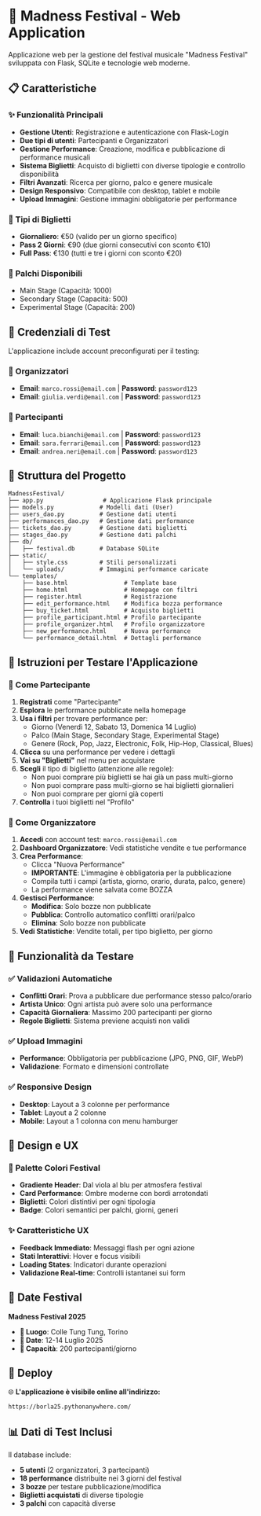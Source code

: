 # 🎵 Madness Festival - Web Application

Applicazione web per la gestione del festival musicale "Madness Festival" sviluppata con Flask, SQLite e tecnologie web moderne.

## 📋 Caratteristiche

### ✨ Funzionalità Principali

- **Gestione Utenti**: Registrazione e autenticazione con Flask-Login
- **Due tipi di utenti**: Partecipanti e Organizzatori
- **Gestione Performance**: Creazione, modifica e pubblicazione di performance musicali
- **Sistema Biglietti**: Acquisto di biglietti con diverse tipologie e controllo disponibilità
- **Filtri Avanzati**: Ricerca per giorno, palco e genere musicale
- **Design Responsivo**: Compatibile con desktop, tablet e mobile
- **Upload Immagini**: Gestione immagini obbligatorie per performance

### 🎫 Tipi di Biglietti

- **Giornaliero**: €50 (valido per un giorno specifico)
- **Pass 2 Giorni**: €90 (due giorni consecutivi con sconto €10)
- **Full Pass**: €130 (tutti e tre i giorni con sconto €20)

### 🎤 Palchi Disponibili

- Main Stage (Capacità: 1000)
- Secondary Stage (Capacità: 500)
- Experimental Stage (Capacità: 200)

## 👥 Credenziali di Test

L'applicazione include account preconfigurati per il testing:

### 🎼 Organizzatori

- **Email**: `marco.rossi@email.com` | **Password**: `password123`
- **Email**: `giulia.verdi@email.com` | **Password**: `password123`

### 🎫 Partecipanti  

- **Email**: `luca.bianchi@email.com` | **Password**: `password123`
- **Email**: `sara.ferrari@email.com` | **Password**: `password123`
- **Email**: `andrea.neri@email.com` | **Password**: `password123`

## 📁 Struttura del Progetto

```
MadnessFestival/
├── app.py                 # Applicazione Flask principale
├── models.py             # Modelli dati (User)
├── users_dao.py          # Gestione dati utenti
├── performances_dao.py   # Gestione dati performance  
├── tickets_dao.py        # Gestione dati biglietti
├── stages_dao.py         # Gestione dati palchi
├── db/
│   ├── festival.db       # Database SQLite
├── static/
│   ├── style.css         # Stili personalizzati
│   └── uploads/          # Immagini performance caricate
└── templates/
    ├── base.html                # Template base
    ├── home.html                # Homepage con filtri
    ├── register.html            # Registrazione
    ├── edit_performance.html    # Modifica bozza performance
    ├── buy_ticket.html          # Acquisto biglietti
    ├── profile_participant.html # Profilo partecipante
    ├── profile_organizer.html   # Profilo organizzatore
    ├── new_performance.html     # Nuova performance
    └── performance_detail.html  # Dettagli performance
```

## 🎯 Istruzioni per Testare l'Applicazione

### 🎫 Come Partecipante

1. **Registrati** come "Partecipante"
2. **Esplora** le performance pubblicate nella homepage
3. **Usa i filtri** per trovare performance per:
   - Giorno (Venerdì 12, Sabato 13, Domenica 14 Luglio)
   - Palco (Main Stage, Secondary Stage, Experimental Stage)
   - Genere (Rock, Pop, Jazz, Electronic, Folk, Hip-Hop, Classical, Blues)
4. **Clicca** su una performance per vedere i dettagli
5. **Vai su "Biglietti"** nel menu per acquistare
6. **Scegli** il tipo di biglietto (attenzione alle regole):
   - Non puoi comprare più biglietti se hai già un pass multi-giorno
   - Non puoi comprare pass multi-giorno se hai biglietti giornalieri
   - Non puoi comprare per giorni già coperti
7. **Controlla** i tuoi biglietti nel "Profilo"

### 🎼 Come Organizzatore

1. **Accedi** con account test: `marco.rossi@email.com`
2. **Dashboard Organizzatore**: Vedi statistiche vendite e tue performance
3. **Crea Performance**:
   - Clicca "Nuova Performance"
   - **IMPORTANTE**: L'immagine è obbligatoria per la pubblicazione
   - Compila tutti i campi (artista, giorno, orario, durata, palco, genere)
   - La performance viene salvata come BOZZA
4. **Gestisci Performance**:
   - **Modifica**: Solo bozze non pubblicate
   - **Pubblica**: Controllo automatico conflitti orari/palco
   - **Elimina**: Solo bozze non pubblicate
5. **Vedi Statistiche**: Vendite totali, per tipo biglietto, per giorno

## 🔧 Funzionalità da Testare

### ✅ Validazioni Automatiche

- **Conflitti Orari**: Prova a pubblicare due performance stesso palco/orario
- **Artista Unico**: Ogni artista può avere solo una performance
- **Capacità Giornaliera**: Massimo 200 partecipanti per giorno
- **Regole Biglietti**: Sistema previene acquisti non validi

### ✅ Upload Immagini

- **Performance**: Obbligatoria per pubblicazione (JPG, PNG, GIF, WebP)
- **Validazione**: Formato e dimensioni controllate

### ✅ Responsive Design

- **Desktop**: Layout a 3 colonne per performance
- **Tablet**: Layout a 2 colonne  
- **Mobile**: Layout a 1 colonna con menu hamburger

## 🎨 Design e UX

### 🎨 Palette Colori Festival

- **Gradiente Header**: Dal viola al blu per atmosfera festival
- **Card Performance**: Ombre moderne con bordi arrotondati
- **Biglietti**: Colori distintivi per ogni tipologia
- **Badge**: Colori semantici per palchi, giorni, generi

### ✨ Caratteristiche UX

- **Feedback Immediato**: Messaggi flash per ogni azione
- **Stati Interattivi**: Hover e focus visibili
- **Loading States**: Indicatori durante operazioni
- **Validazione Real-time**: Controlli istantanei sui form

## 📅 Date Festival

**Madness Festival 2025**

- **📍 Luogo**: Colle Tung Tung, Torino
- **📅 Date**: 12-14 Luglio 2025
- **🎫 Capacità**: 200 partecipanti/giorno

## 🚀 Deploy

🌐 **L'applicazione è visibile online all'indirizzo:**

```
https://borla25.pythonanywhere.com/
```

## 📊 Dati di Test Inclusi

Il database include:

- **5 utenti** (2 organizzatori, 3 partecipanti)
- **18 performance** distribuite nei 3 giorni del festival
- **3 bozze** per testare pubblicazione/modifica
- **Biglietti acquistati** di diverse tipologie
- **3 palchi** con capacità diverse

